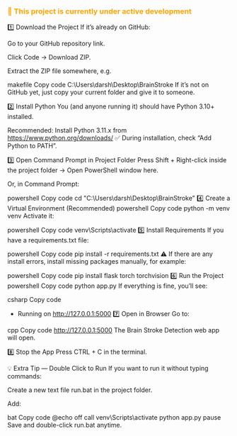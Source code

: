 <h3 style="color: orange; font-weight: bold;">
🚧 This project is currently under active development
</h3>

1️⃣ Download the Project
If it’s already on GitHub:

Go to your GitHub repository link.

Click Code → Download ZIP.

Extract the ZIP file somewhere, e.g.

makefile
Copy code
C:\Users\darsh\Desktop\BrainStroke
If it’s not on GitHub yet, just copy your current folder and give it to someone.

2️⃣ Install Python
You (and anyone running it) should have Python 3.10+ installed.

Recommended: Install Python 3.11.x from
https://www.python.org/downloads/
✅ During installation, check “Add Python to PATH”.

3️⃣ Open Command Prompt in Project Folder
Press Shift + Right-click inside the project folder → Open PowerShell window here.

Or, in Command Prompt:

powershell
Copy code
cd "C:\Users\darsh\Desktop\BrainStroke"
4️⃣ Create a Virtual Environment (Recommended)
powershell
Copy code
python -m venv venv
Activate it:

powershell
Copy code
venv\Scripts\activate
5️⃣ Install Requirements
If you have a requirements.txt file:

powershell
Copy code
pip install -r requirements.txt
⚠ If there are any install errors, install missing packages manually, for example:

powershell
Copy code
pip install flask torch torchvision
6️⃣ Run the Project
powershell
Copy code
python app.py
If everything is fine, you’ll see:

csharp
Copy code
 * Running on http://127.0.0.1:5000
7️⃣ Open in Browser
Go to:

cpp
Copy code
http://127.0.0.1:5000
The Brain Stroke Detection web app will open.

8️⃣ Stop the App
Press CTRL + C in the terminal.

💡 Extra Tip — Double Click to Run
If you want to run it without typing commands:

Create a new text file run.bat in the project folder.

Add:

bat
Copy code
@echo off
call venv\Scripts\activate
python app.py
pause
Save and double-click run.bat anytime.
